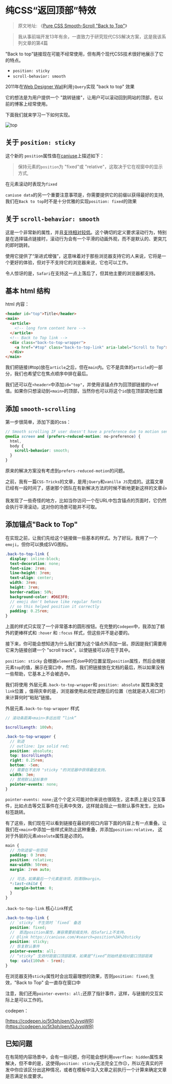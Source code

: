 # 纯CSS“返回顶部”特效

> 原文地址: 《[Pure CSS Smooth-Scroll "Back to Top"](https://moderncss.dev/pure-css-smooth-scroll-back-to-top/)》

> 我从事前端开发13年有余，一直致力于研究现代CSS解决方案，这是我该系列文章的第4篇

"Back to top"链接现在可能不经常使用，但有两个现代CSS技术很好地展示了它的特点。

- `position: sticky`
- `scroll-behavior: smooth`

2011年在[Web Designer Wall](https://web.archive.org/web/20110413163553/https://webdesignerwall.com/tutorials/animated-scroll-to-top)利用`jQuery`实现 "back to top" 效果

它的想法是为用户提供一个 "跳转链接"，让用户可以滚动回到网站的顶部，在以前的博客上经常使用。

下面我们就来学习一下如何实现。

![top](https://tva1.sinaimg.cn/large/007S8ZIlly1gf1kea82lbg30jz05nu0c.gif)

## 关于 `position: sticky`

这个新的 `position`属性值在[caniuse](https://caniuse.com/#search=position%3A%20sticky)上描述如下：

> 保持元素的`position`为 "fixed"或 "relative"，这取决于它在视窗中的显示方式,

在元素滚动时表现为`fixed`

`caniuse data`的另一个重要注意事项是，你需要提供它的前缀以获得最好的支持, 我们在`Back to top`时不是十分优雅的实现`position: fixed`的效果

## 关于 `scroll-behavior: smooth`

这是一个非常新的属性，并且[支持相对较低](https://caniuse.com/#search=scroll-behavior)。这个确切的定义要求滚动行为，特别是在选择锚点链接时，滚动行为会有一个平滑的动画外观，而不是默认的、更突兀的即时跳转。

使用它提供了“渐进式增强”，这意味着对于那些浏览器支持它的人来说，它将是一个更好的体验，但对于不支持它的浏览器来说，它也可以工作。

令人惊讶的是，`Safari`在支持这一点上落后了，但其他主要的浏览器都支持。

## 基本 html 结构

html 内容：

```html
<header id="top">Title</header>
<main>
  <article>
    <!-- long form content here -->
  </article>
  <!-- Back to Top link -->
  <div class="back-to-top-wrapper">
    <a href="#top" class="back-to-top-link" aria-label="Scroll to Top">🔝</a>
  </div>
</main>
```

我们把链接(#top)放在`article`之后，但在`main`内。它不是具体的`article`的一部分，我们也希望它在焦点顺序中排在最后。

我们还可以在`<header>`中添加`id="top"`，并使用该锚点作为回顶部链接的`href`值。如果你只想滚动到`<main>`的顶部，当然你也可以将这个`id`放在顶部其他位置

## 添加 `smooth-scrolling`

第一步很简单，添加下面的css：

```scss
// Smooth scrolling IF user doesn't have a preference due to motion sensitivities
@media screen and (prefers-reduced-motion: no-preference) {
  html,
  body {
    scroll-behavior: smooth;
  }
}
```

原来的解决方案没有考虑到`prefers-reduced-motion`的问题。

之前，我有一篇`CSS-Tricks`的文章，是用`jQuery`和`vanilla JS`完成的。这篇文章已经有一段时间了，感谢那个团队在有新解决方法的时候不断地更新这样的文章👍

我发现了一些奇怪的地方，比如当你访问一个在URL中包含锚点的页面时，它仍然会执行平滑滚动，这对你的场景可能并不可取。

## 添加锚点"Back to Top"

在实现之前，让我们先给这个链接做一些基本的样式。为了好玩，我用了一个`emoji`，但你可以换成SVG图标。

```scss
.back-to-top-link {
  display: inline-block;
  text-decoration: none;
  font-size: 2rem;
  line-height: 3rem;
  text-align: center;
  width: 3rem;
  height: 3rem;
  border-radius: 50%;
  background-color: #D6E3F0;
  // emoji don't behave like regular fonts
  // so this helped position it correctly
  padding: 0.25rem;
}
```

上面的样式只实现了一个非常基本的圆形按钮。在完整的`Codepen`中，我添加了额外的更棒样式和 `:hover` 和 `:focus` 样式，但这些并不是必要的。

接下来，你可能会想知道为什么我们要为这个锚点外添加一层。原因是我们需要用它来为链接创建一个 "scroll track"。以使链接可以存在于其中。

`position: sticky` 会根据`element`在`dom`中的位置呈现`position`属性，然后会根据元素`top`的值，展示在窗口中，然而，我们把链接放在文档的最后，所以如果没有一些帮助，它基本上不会被选中。

我们将使用 外层元素`.back-to-top-wrapper`和 `position: absolute` 属性来改变`link`位置 ，值得庆幸的是，浏览器使用此视觉调整后的位置（也就是进入视口时）来计算何时“粘贴”链接。 

外层元素`.back-to-top-wrapper` 样式

```scss
// 滚动条距离<main>多远出现 “link”

$scrollLength: 100vh;

.back-to-top-wrapper {
  // 轨迹
  // outline: 1px solid red;
  position: absolute;
  top: $scrollLength;
  right: 0.25rem;
  bottom: -5em;
  // 需要在不支持 "sticky "的浏览器中获得最佳支持。
  width: 3em;
  // 禁用默认鼠标事件
  pointer-events: none;
}
```

`pointer-events: none;`这个个定义可能对你来说也很陌生，这本质上是让交互事件，比如点击等交互事件在元素中失效，这样就会阻止一些默认事件发生，比如`a`标签跳转。

有了这些，我们现在可以看到链接在最初的视口内容下面的内容上有一点重叠。让我们在`<main>`中添加一些样式来防止这种重叠，并添加`position:relative`， 这对于外层的元素`absolute`属性是必须的。

``` scss
main {
  // 为轨迹留一些空间
  padding: 0 3rem;
  position: relative;
  max-width: 50rem;
  margin: 2rem auto;

  // 可选，如果最后一个元素是块项，则清除margin。 
  *:last-child {
    margin-bottom: 0;
  }
}
```

`.back-to-top-link` 核心`link`样式

```scss
.back-to-top-link {
  // `sticky` 不生效时 `fixed` 备选
  position: fixed;
  //  首选position属性，兼容需要前缀支持，在Safari上不支持。
  // @link https://caniuse.com/#search=position%3A%20sticky
  position: sticky;
  // 恢复默认事件
  pointer-events: all;
  // “sticky” 生效时距窗口顶部距离，如果是“fixed”则始终是相对窗口顶部距离
  top: calc(100vh - 5rem);
}
```

在浏览器支持`sticky`属性时会出现最理想的效果，否则`position: fixed;`生效，"Back to Top" 会一直存在窗口中

注意，我们还用`pointer-events: all;`还原了指针事件，这样，与链接的交互实际上是可以工作的。

codepen：

[https://codepen.io/5t3ph/pen/OJyyqWR](https://codepen.io/5t3ph/pen/OJyyqWR)

## 已知问题

在有简短内容场景中，会有一些问题，你可能会想利用`overflow: hidden`属性来解决，但不幸的是，这使得`position: sticky`无法完全工作☹️，所以在真实的开发中你应该区分出这种情况，或者在模板中注入文章之前执行一个计算来确定文章是否满足长度要求。
